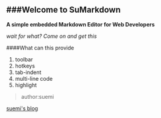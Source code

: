 ###Welcome to SuMarkdown
-------------------------------

**A simple embedded Markdown Editor for Web Developers**

_wait for what? Come on and get this_

####What can this provide
1. toolbar
2. hotkeys
3. tab-indent
4. multi-line code
5. highlight

> author:suemi

[suemi's blog](http://segmentfault.com/blog/suemi)
